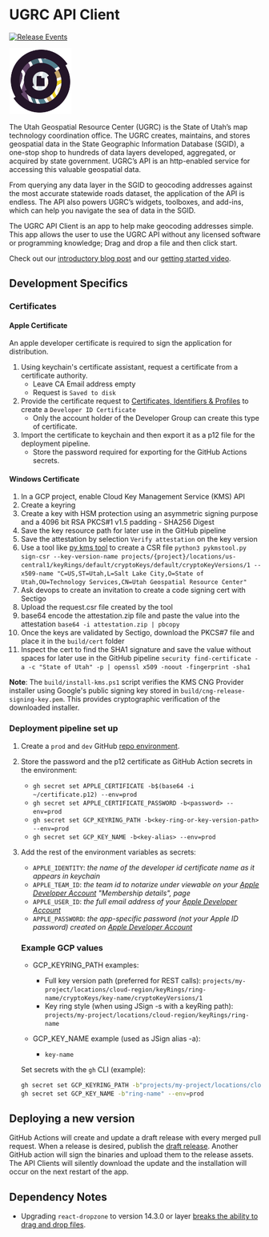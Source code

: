 # UGRC API Client

[![Release Events](https://github.com/agrc/api-client/actions/workflows/release.yml/badge.svg)](https://github.com/agrc/api-client/actions/workflows/release.yml)

<img src="https://github.com/agrc/api-client/blob/main/src/assets/logo.svg" width="125px" />

The Utah Geospatial Resource Center (UGRC) is the State of Utah’s map technology coordination office. The UGRC creates, maintains, and stores geospatial data in the State Geographic Information Database (SGID), a one-stop shop to hundreds of data layers developed, aggregated, or acquired by state government. UGRC’s API is an http-enabled service for accessing this valuable geospatial data.

From querying any data layer in the SGID to geocoding addresses against the most accurate statewide roads dataset, the application of the API is endless. The API also powers UGRC’s widgets, toolboxes, and add-ins, which can help you navigate the sea of data in the SGID.

The UGRC API Client is an app to help make geocoding addresses simple. This app allows the user to use the UGRC API without any licensed software or programming knowledge; Drag and drop a file and then click start.

Check out our [introductory blog post](https://gis.utah.gov/blog/2021-11-29-introducing-the-official-ugrc-api-client/) and our [getting started video](https://www.youtube.com/watch?v=BSmQ_9E0cVE).

## Development Specifics

### Certificates

#### Apple Certificate

An apple developer certificate is required to sign the application for distribution.

1. Using keychain's certificate assistant, request a certificate from a certificate authority.
   - Leave CA Email address empty
   - Request is `Saved to disk`
1. Provide the certificate request to [Certificates, Identifiers & Profiles](https://developer.apple.com/account/resources/certificates/add) to create a `Developer ID Certificate`
   - Only the account holder of the Developer Group can create this type of certificate.
1. Import the certificate to keychain and then export it as a p12 file for the deployment pipeline.
   - Store the password required for exporting for the GitHub Actions secrets.

#### Windows Certificate

1. In a GCP project, enable Cloud Key Management Service (KMS) API
1. Create a keyring
1. Create a key with HSM protection using an asymmetric signing purpose and a 4096 bit RSA PKCS#1 v1.5 padding - SHA256 Digest
1. Save the key resource path for later use in the GitHub pipeline
1. Save the attestation by selection `Verify attestation` on the key version
1. Use a tool like [py kms tool](https://github.com/icedevml/pykmstool/) to create a CSR file
   `python3 pykmstool.py sign-csr --key-version-name projects/{project}/locations/us-central1/keyRings/default/cryptoKeys/default/cryptoKeyVersions/1 --x509-name "C=US,ST=Utah,L=Salt Lake City,O=State of Utah,OU=Technology Services,CN=Utah Geospatial Resource Center"`
1. Ask devops to create an invitation to create a code signing cert with Sectigo
1. Upload the request.csr file created by the tool
1. base64 encode the attestation.zip file and paste the value into the attestation
   `base64 -i attestation.zip | pbcopy`
1. Once the keys are validated by Sectigo, download the PKCS#7 file and place it in the `build/cert` folder
1. Inspect the cert to find the SHA1 signature and save the value without spaces for later use in the GitHub pipeline
   `security find-certificate -a -c "State of Utah" -p | openssl x509 -noout -fingerprint -sha1`

**Note**: The `build/install-kms.ps1` script verifies the KMS CNG Provider installer using Google's public signing key stored in `build/cng-release-signing-key.pem`. This provides cryptographic verification of the downloaded installer.

### Deployment pipeline set up

1. Create a `prod` and `dev` GitHub [repo environment](https://github.com/agrc/api-client/settings/environments).
1. Store the password and the p12 certificate as GitHub Action secrets in the environment:

   - `gh secret set APPLE_CERTIFICATE -b$(base64 -i ~/certificate.p12) --env=prod`
   - `gh secret set APPLE_CERTIFICATE_PASSWORD -b<password> --env=prod`
   - `gh secret set GCP_KEYRING_PATH -b<key-ring-or-key-version-path> --env=prod`
   - `gh secret set GCP_KEY_NAME -b<key-alias> --env=prod`

1. Add the rest of the environment variables as secrets:

   - `APPLE_IDENTITY`: _the name of the developer id certificate name as it appears in keychain_
   - `APPLE_TEAM_ID`: _the team id to notarize under viewable on your [Apple Developer Account](https://developer.apple.com/account) "Membership details", page_
   - `APPLE_USER_ID`: _the full email address of your [Apple Developer Account](https://developer.apple.com/account)_
   - `APPLE_PASSWORD`: _the app-specific password (not your Apple ID password) created on [Apple Developer Account](https://appleid.apple.com/account/manage)_

   ### Example GCP values

   - GCP_KEYRING_PATH examples:

     - Full key version path (preferred for REST calls):
       `projects/my-project/locations/cloud-region/keyRings/ring-name/cryptoKeys/key-name/cryptoKeyVersions/1`
     - Key ring style (when using JSign -s with a keyRing path):
       `projects/my-project/locations/cloud-region/keyRings/ring-name`

   - GCP_KEY_NAME example (used as JSign alias -a):
     - `key-name`

   Set secrets with the `gh` CLI (example):

   ```bash
   gh secret set GCP_KEYRING_PATH -b"projects/my-project/locations/cloud-region/keyRings/ring-name/cryptoKeys/key-name/cryptoKeyVersions/1" --env=prod
   gh secret set GCP_KEY_NAME -b"ring-name" --env=prod
   ```

## Deploying a new version

GitHub Actions will create and update a draft release with every merged pull request. When a release is desired, publish the [draft release](https://github.com/agrc/api-client/releases). Another GitHub action will sign the binaries and upload them to the release assets. The API Clients will silently download the update and the installation will occur on the next restart of the app.

## Dependency Notes

- Upgrading `react-dropzone` to version 14.3.0 or layer [breaks the ability to drag and drop files](https://github.com/react-dropzone/react-dropzone/issues/1411).
